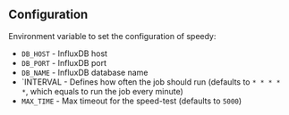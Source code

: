 
## Configuration

Environment variable to set the configuration of speedy:

- `DB_HOST` - InfluxDB host
- `DB_PORT` - InfluxDB port
- `DB_NAME` - InfluxDB database name
- `INTERVAL - Defines how often the job should run (defaults to ```* * * * *```, which equals to run the job every minute)
- `MAX_TIME` - Max timeout for the speed-test (defaults to `5000`)
